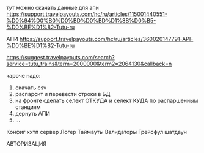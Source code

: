 тут можно скачать данные для апи
https://support.travelpayouts.com/hc/ru/articles/115001440551-%D0%94%D0%B0%D0%BD%D0%BD%D1%8B%D0%B5-%D0%BE%D1%82-Tutu-ru


АПИ
https://support.travelpayouts.com/hc/ru/articles/360020147791-API-%D0%BE%D1%82-Tutu-ru

https://suggest.travelpayouts.com/search?service=tutu_trains&term=2000000&term2=2064130&callback=n



кароче надо:
1) скачать csv
2) распарсит и перевести строки в БД
3) на фронте сделать селект ОТКУДА и селект КУДА по распаршенным станциям
4) дернуть АПИ
5) ...



Конфиг ххтп сервер
Логер
Таймауты
Валидаторы
Грейсфул шатдаун



АВТОРИЗАЦИЯ
